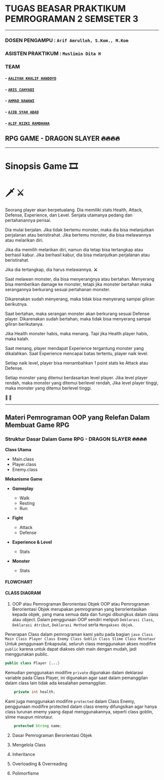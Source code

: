 # TUGAS BEASAR PRAKTIKUM PEMROGRAMAN 2 SEMSETER 3
<hr>

### DOSEN PENGAMPU    : `Arif Amrulloh, S.Kom., M.Kom`
### ASISTEN PRAKTIKUM : `Muslimin Dita H`

### TEAM
<!-- diisi repo masing2 -->
#### - [`AALIYAH KHALIF HANDOYO`]()
#### - [`ARIS CAHYADI`]()
#### - [`AHMAD NAWAWI`]()
#### - [`AJIB SYAH ABAD`]()
#### - [`ALIF RIZKI RAMDHANA`]()

## RPG GAME - DRAGON SLAYER 🔥🔥🔥🔥
<hr>

# Sinopsis Game 🎞
# 🗡 ⚔
Seorang player akan berpetualang. Dia memiliki stats Health, Attack, Defense, Experience, dan Level. Senjata utamanya pedang dan pertahanannya perisai.

Dia mulai berjalan. Jika tidak bertemu monster, maka dia bisa melanjutkan perjalanan atau beristirahat. Jika bertemu monster, dia bisa melawannya atau melarikan diri.

Jika dia memilih melarikan diri,  namun dia tetap bisa tertangkap atau berhasil kabur. Jika berhasil kabur, dia bisa melanjutkan perjalanan atau beristirahat.

Jika dia tertangkap, dia harus melawannya. **⚔**

Saat melawan monster, dia bisa menyerangnya atau bertahan. Menyerang  bisa memberikan damage ke monster, tetapi jika monster bertahan maka serangannya berkurang sesuai pertahanan monster.

Dikarenakan sudah menyerang, maka tidak bisa menyerang sampai giliran berikutnya.

Saat bertahan, maka serangan monster akan berkurang sesuai Defense player. Dikarenakan sudah bertahan, maka tidak bisa menyerang sampai giliran berikutanya.

Jika Health monster habis, maka menang. Tapi jika Health player habis, maka kalah.

Saat menang, player mendapat Experience tergantung monster yang dikalahkan. Saat Experience mencapai batas tertentu, player naik level.

Setiap naik level, player bisa menambahkan 1 point stats ke Attack atau Defense.

Setiap monster yang ditemui berdasarkan level player. Jika level player rendah, maka monster yang ditemui berlevel rendah, Jika level player tinggi, maka monster yang ditemui berlevel tinggi.

**🎊  🎉**

<hr>

## Materi Pemrograman OOP yang Relefan Dalam Membuat Game RPG

### Struktur Dasar Dalam Game RPG - DRAGON SLAYER 🔥🔥🔥🔥

**Class Utama**

- Main.class
- Player.class
- Enemy.class

**Mekanisme Game**

- **Gameplay**
    - Walk
    - Resting
    - Run

- **Fight**
    - Attack
    - Defense


- **Experience & Level**
    - Stats


- **Monster**
    - Stats

#### FLOWCHART

#### CLASS DIAGRAM

1. OOP atau Pemrograman Berorientasi Objek
   OOP atau Pemrograman Berorientasi Objek merupakan pemrograman yang berorientasikan kepada objek, yang mana semua data dan fungsi dibungkus dalam class atau object.
   Dalam penggunaan OOP sendiri meliputi `Deklarasi Class`, `Deklarasi Atribut`, `Deklarasi Method` serta `Mengakses Objek`.

Penerapan Class dalam pemrograman kami yaitu pada bagian
` java
Class Main
Class Player
Class Enemy
Class Goblin
Class Slime
Class Minotaur
`
Untuk penggunaan Enkapsulai, seluruh class menggunakan akses modifire `public` karena untuk dapat diakses oleh main dengan mudah, jadi menggunakan public.
``` java
public class Player {...}
```
Kemudian penggunakan modifire `private` digunakan dalam deklarasi variable pada Class Player, ini digunakan agar saat dalam pemanggilan dalam class lain tidak ada kesalahan pemanggilan.
``` java
    private int health;
```
Kami juga menggunakan modifire `protected` dalam Class Enemy, penggunaan modifire protected dalam class enemy difungsikan agar hanya class turunan enemy yaang dapat menggunakannya, seperti class goblin, slime maupun minotaur.
``` java
    protected String name;
```
2. Dasar Pemrograman Berorientasi Objek


3. Mengelola Class


4. Inheritance


5. Overloading & Overreading


6. Polimorfisme


